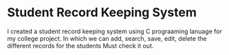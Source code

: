 # Student Record Keeping System
I created a student record keeping system using C prograaming lanuage for my college project. In which we can add, search, save, edit, delete the different records for the students
Must check it out.
